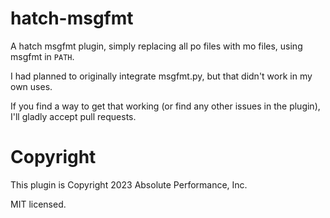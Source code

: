 # hatch-msgfmt
A hatch msgfmt plugin, simply replacing all po files with mo files, using msgfmt in `PATH`.

I had planned to originally integrate msgfmt.py, but that didn't work in my own uses.

If you find a way to get that working (or find any other issues in the plugin),
I'll gladly accept pull requests.

# Copyright

This plugin is Copyright 2023 Absolute Performance, Inc.

MIT licensed.
